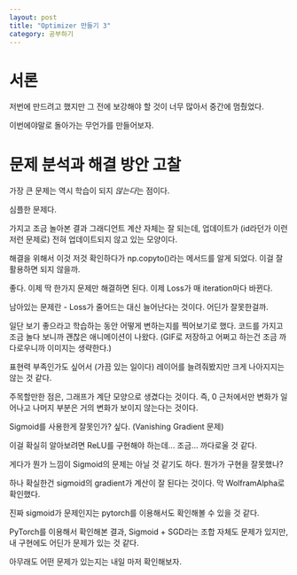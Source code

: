 ```yaml
---
layout: post
title: "Optimizer 만들기 3"
category: 공부하기
---
```


# 서론

저번에 만드려고 했지만 그 전에 보강해야 할 것이 너무 많아서 중간에 멈췄었다.

이번에야말로 돌아가는 무언가를 만들어보자.

# 문제 분석과 해결 방안 고찰

가장 큰 문제는 역시 학습이 되지 *않는다*는 점이다.

심플한 문제다.

가지고 조금 놀아본 결과 그래디언트 계산 자체는 잘 되는데, 업데이트가 (id라던가 이런 저런 문제로) 전혀 업데이트되지 않고 있는 모양이다.

해결을 위해서 이것 저것 확인하다가 np.copyto()라는 메서드를 알게 되었다. 이걸 잘 활용하면 되지 않을까.

좋다. 이제 딱 한가지 문제만 해결하면 된다. 이제 Loss가 매 iteration마다 바뀐다.

남아있는 문제란 - Loss가 줄어드는 대신 늘어난다는 것이다. 어딘가 잘못한걸까.

일단 보기 좋으라고 학습하는 동안 어떻게 변하는지를 찍어보기로 했다. 코드를 가지고 조금 놀다 보니까 괜찮은 애니메이션이 나왔다. (GIF로 저장하고 어쩌고 하는건 조금 까다로우니까 이미지는 생략한다.)

표현력 부족인가도 싶어서 (가끔 있는 일이다) 레이어를 늘려줘봤지만 크게 나아지지는 않는 것 같다.

주목할만한 점은, 그래프가 계단 모양으로 생겼다는 것이다. 즉, 0 근처에서만 변화가 일어나고 나머지 부분은 거의 변화가 보이지 않는다는 것이다.

Sigmoid를 사용한게 잘못인가? 싶다. (Vanishing Gradient 문제)

이걸 확실히 알아보려면 ReLU를 구현해야 하는데... 조금... 까다로울 것 같다.

게다가 뭔가 느낌이 Sigmoid의 문제는 아닐 것 같기도 하다. 뭔가가 구현을 잘못했나?

하나 확실한건 sigmoid의 gradient가 계산이 잘 된다는 것이다. 막 WolframAlpha로 확인했다.

진짜 sigmoid가 문제인지는 pytorch를 이용해서도 확인해볼 수 있을 것 같다.

PyTorch를 이용해서 확인해본 결과, Sigmoid + SGD라는 조합 자체도 문제가 있지만, 내 구현에도 어딘가 문제가 있는 것 같다.

아무래도 어떤 문제가 있는지는 내일 마저 확인해보자.
